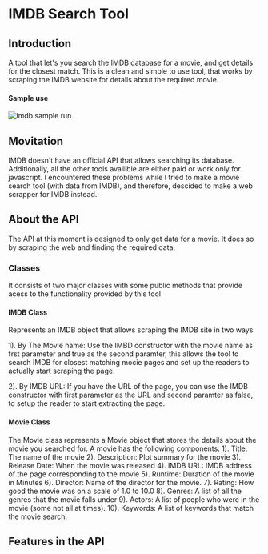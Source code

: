 # IMDB Search Tool

Introduction
------------

A tool that let's you search the IMDB database for a movie, and get details for the closest match. This is a clean and simple to use tool, that works by scraping the IMDB website for details about the required movie. 
#### Sample use
![imdb sample run](https://user-images.githubusercontent.com/19142014/27253149-98839b20-538c-11e7-961e-0c9c763452a2.png)

Movitation
----------
IMDB doesn't have an official API that allows searching its database. Additionally, all the other tools availible are either paid or work only for javascript. I encountered these problems while I tried to make a movie search tool (with data from IMDB), and therefore, descided to make a web scrapper for IMDB instead.

About the API
-------------

The API at this moment is designed to only get data for a movie. It does so by scraping the web and finding the required data.

### Classes
It consists of two major classes with some public methods that provide acess to the functionality provided by this tool

#### IMDB Class
Represents an IMDB object that allows scraping the IMDB site in two ways

1). By The Movie name: Use the IMBD constructor with the movie name as frst parameter and true as the second paramter, this allows
the tool to search IMDB for closest matching mocie pages and set up the readers to actually start scraping the page.

2). By IMDB URL: If you have the URL of the page, you can use the IMDB constructor with first parameter as the URL and second paramter as false, to setup the reader to start extracting the page.

#### Movie Class
The Movie class represents a Movie object that stores the details about the movie you searched for. A movie has the following components:
  1). Title: The name of the movie
  2). Description: Plot summary for the movie
  3). Release Date: When the movie was released
  4). IMDB URL: IMDB address of the page corresponding to the movie
  5). Runtime: Duration of the movie in Minutes
  6). Director: Name of the director for the movie.
  7). Rating: How good the movie was on a scale of 1.0 to 10.0
  8). Genres: A list of all the genres that the movie falls under
  9). Actors: A list of people who were in the movie (some not all at times).
  10). Keywords: A list of keywords that match the movie search. 


Features in the API
-------------------

